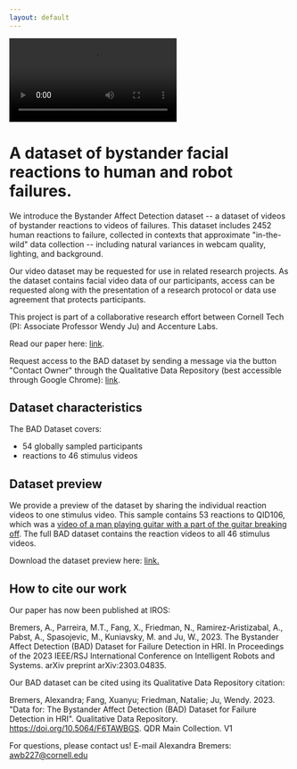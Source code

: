 ```yaml
---
layout: default
---
```

<video src="https://bad-dataset.tech.cornell.edu/assets/video/merge3.mp4" controls="autoplay" style="max-width: 500px;">
</video>



# A dataset of bystander facial reactions to human and robot failures.

We introduce the Bystander Affect Detection dataset -- a dataset of videos of bystander reactions to videos of failures. This dataset includes 2452 human reactions to failure, collected in contexts that approximate "in-the-wild" data collection -- including natural variances in webcam quality, lighting, and background.

Our video dataset may be requested for use in related research projects. As the dataset contains facial video data of our participants, access can be requested along with the presentation of a research protocol or data use agreement that protects participants.  

This project is part of a collaborative research effort between Cornell Tech (PI: Associate Professor Wendy Ju) and Accenture Labs.

Read our paper here: [link](https://arxiv.org/abs/2303.04835).

Request access to the BAD dataset by sending a message via the button "Contact Owner" through the Qualitative Data Repository (best accessible through Google Chrome): [link](https://data.qdr.syr.edu/dataset.xhtml?persistentId=doi:10.5064/F6TAWBGS).

## Dataset characteristics 

The BAD Dataset covers:
* 54 globally sampled participants 
* reactions to 46 stimulus videos 

## Dataset preview

We provide a preview of the dataset by sharing the individual reaction videos to one stimulus video. This sample contains 53 reactions to QID106, which was a [video of a man playing guitar with a part of the guitar breaking off](https://www.jukinmedia.com/licensing/view/922314). The full BAD dataset contains the reaction videos to all 46 stimulus videos.

Download the dataset preview here: [link.](https://bad-dataset.tech.cornell.edu/assets/video/BADdataset_sample_QID106.zip)

## How to cite our work

Our paper has now been published at IROS:

Bremers, A., Parreira, M.T., Fang, X., Friedman, N., Ramirez-Aristizabal, A., Pabst, A., Spasojevic, M., Kuniavsky, M. and Ju, W., 2023. The Bystander Affect Detection (BAD) Dataset for Failure Detection in HRI. In Proceedings of the 2023 IEEE/RSJ International Conference on Intelligent Robots and Systems. arXiv preprint arXiv:2303.04835.

Our BAD dataset can be cited using its Qualitative Data Repository citation:

Bremers, Alexandra; Fang, Xuanyu; Friedman, Natalie; Ju, Wendy. 2023. "Data for: The Bystander Affect Detection (BAD) Dataset for Failure Detection in HRI". Qualitative Data Repository. https://doi.org/10.5064/F6TAWBGS. QDR Main Collection. V1

For questions, please contact us! E-mail Alexandra Bremers: awb227@cornell.edu


